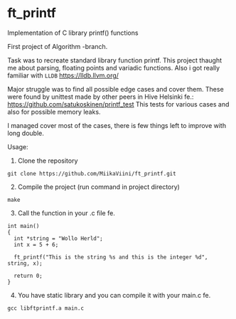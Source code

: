 # ft_printf
Implementation of C library printf() functions

First project of Algorithm -branch.

Task was to recreate standard library function printf.
This project thaught me about parsing, floating points and
variadic functions. Also i got really familiar with `LLDB`
https://lldb.llvm.org/

Major struggle was to find all possible edge cases and cover them.
These were found by unittest made by other peers in Hive Helsinki fe.:
https://github.com/satukoskinen/printf_test
This tests for various cases and also for possible memory leaks.

I managed cover most of the cases, there is few things left to improve
with long double.

Usage:

1. Clone the repository
```
git clone https://github.com/MiikaViini/ft_printf.git
```
2. Compile the project (run command in project directory)
```
make
```
3. Call the function in your .c file fe.
```
int main() 
{
  int *string = "Wollo Herld";
  int x = 5 + 6;
  
  ft_printf("This is the string %s and this is the integer %d", string, x);
  
  return 0;
}
```
4. You have static library and you can compile it with your main.c fe.
```
gcc libftprintf.a main.c
```

